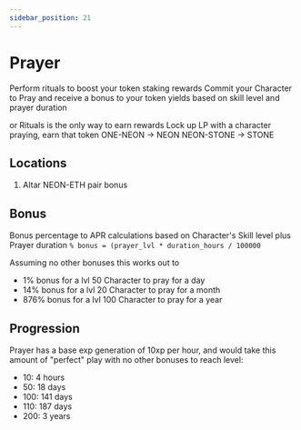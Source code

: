 ```yaml
---
sidebar_position: 21
---
```


# Prayer

Perform rituals to boost your token staking rewards
Commit your Character to Pray and receive a bonus to your token yields based on skill level and prayer duration

or
Rituals is the only way to earn rewards
Lock up LP with a character praying, earn that token
ONE-NEON -> NEON
NEON-STONE -> STONE

## Locations

1. Altar
NEON-ETH pair bonus

## Bonus

Bonus percentage to APR calculations based on Character's Skill level plus Prayer duration
`% bonus = (prayer_lvl * duration_hours / 100000`

Assuming no other bonuses this works out to
- 1% bonus for a lvl 50 Character to pray for a day
- 14% bonus for a lvl 20 Character to pray for a month
- 876% bonus for a lvl 100 Character to pray for a year

## Progression

Prayer has a base exp generation of 10xp per hour, and would take this amount of "perfect" play with no other bonuses to reach level:
- 10: 4 hours
- 50: 18 days
- 100: 141 days
- 110: 187 days
- 200: 3 years